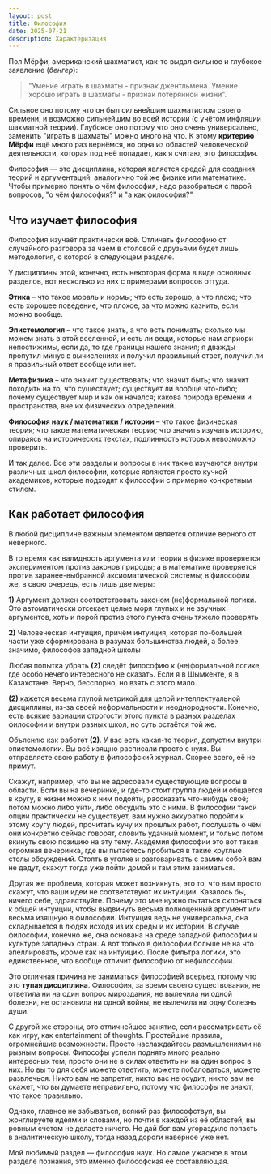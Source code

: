 ```yaml
---
layout: post
title: Философия
date: 2025-07-21
description: Характеризация
---
```

Пол Мёрфи, американский шахматист, как-то выдал сильное и глубокое заявление (*бенгер*):
> "Умение играть в шахматы - признак джентльмена. Умение хорошо играть в шахматы - признак потерянной жизни".

Сильное оно потому что он был сильнейшим шахматистом своего времени, и возможно сильнейшим во всей истории (с учётом инфляции шахматной теории). Глубокое оно потому что оно очень универсально, заменить "играть в шахматы" можно много на что. К этому **критерию Мёрфи** ещё много раз вернёмся, но одна из областей человеческой деятельности, которая под неё попадает, как я считаю, это философия.

Философия — это дисциплина, которая является средой для создания теорий и аргументаций, аналогично той же физике или математике. Чтобы примерно понять о чём философия, надо разобраться с парой вопросов, "о чём философия?" и "а как философия?"

## Что изучает философия
Философия изучаёт практически всё. Отличать философию от случайного разговора за чаем в столовой с друзьями будет лишь методология, о которой в следующем разделе.

У дисциплины этой, конечно, есть некоторая форма в виде основных разделов, вот несколько из них с примерами вопросов оттуда.

**Этика** – что такое мораль и нормы; что есть хорошо, а что плохо; что есть хорошее поведение, что плохое, за что можно казнить, если можно вообще.

**Эпистемология** – что такое знать, а что есть понимать; сколько мы можем знать в этой вселенной, и есть ли вещи, которые нам априори непостижимы, если да, то где границы нашего знания; я дважды пропутил минус в вычислениях и получил правильный ответ, получил ли я правильный ответ вообще или нет.

**Метафизика** – что значит существовать; что значит быть; что значит походить на то, что существует; существует ли вообще что-либо; почему существует мир и как он начался; какова природа времени и пространства, вне их физических определений.

**Философия наук / математики / истории** – что такое физическая теория; что такое математическая теория; что значить изучать историю, опираясь на исторических текстах, подлинность которых невозможно проверить.

И так далее. Все эти разделы и вопросы в них также изучаются внутри различных школ философии, которые являются просто кучкой академиков, которые подходят к философии с примерно конкретным стилем.

## Как работает философия
В любой дисциплине важным элементом является отличие верного от неверного.

В то время как валидность аргумента или теории в физике проверяется экспериментом против законов природы; а в математике проверяется против заранее-выбранной аксиоматической системы; в философии же, в свою очередь, есть лишь две меры:

**1)** Аргумент должен соответствовать законом (не)формальной логики. Это автоматически отсекает целые моря глупых и не звучных аргументов, хоть и порой против этого пункта очень тяжело проверять

**2)** Человеческая интуиция, причём интуиция, которая по-большей части уже сформирована в разумах большинства людей, а более значимо, философов западной школы


Любая попытка убрать **(2)** сведёт философию к (не)формальной логике, где особо нечего интересного не сказать. Если я в Шымкенте, я в Казахстане. Верно, бесспорно, но взять с этого мало. 

**(2)** кажется весьма глупой метрикой для целой интеллектуальной дисциплины, из-за своей неформальности и неоднородности. Конечно, есть всякие вариации строгости этого пункта в разных разделах философии и внутри разных школ, но суть остаётся той же.

Объясняю как работет **(2)**. У вас есть какая-то теория, допустим внутри эпистемологии. Вы всё изящно расписали просто с нуля. Вы отправляете свою работу в философский журнал. Скорее всего, её не примут. 

Скажут, например, что вы не адресовали существующие вопросы в области. Если вы на вечеринке, и где-то стоит группа людей и общается в кругу, в жизни можно к ним подойти, рассказать что-нибудь своё; потом можно либо уйти, либо обсудить это с ними. В философии такой опции практически не существует, вам нужно аккуратно подойти к этому кругу людей, прочитать кучу их прошлых работ, послушать о чём они конкретно сейчас говорят, словить удачный момент, и только потом вкинуть свою позицию на эту тему. Академия философии это вот такая огромная вечеринка, где вы пытаетесь пробиться в такие круглые столы обсуждений. Стоять в уголке и разговаривать с самим собой вам не дадут, скажут тогда уже пойти домой и там этим заниматься.

Другая же проблема, которая может возникнуть, это то, что вам просто скажут, что ваши идеи не соответствуют их интуиции. Казалось бы, ничего себе, здравствуйте. Почему это мне нужно пытаться склоняться к общей интуиции, чтобы выдвинуть весьма полноценный аргумент или весьма изящную в философии. Интуиция ведь не универсальна, она складывается в людях исходя из их среды и их истории. В случае философии, конечно же, она основана на среде западной философии и культуре западных стран. А вот только в философии больше не на что апеллировать, кроме как на интуицию. После фильтра логики, это единственное, что вообще отличит философию от нефилософии.

Это отличная причина не заниматься философией всерьез, потому что это **тупая дисциплина**. Философия, за время своего существования, не ответила ни на один вопрос мироздания, не вылечила ни одной болезни, не остановила ни одной войны, не вылечила ни одну болезнь души.

С другой же стороны, это отличнейшее занятие, если рассматривать её как игру, как entertainment of thoughts. Простейшие правила, огромнейшие возможности. Просто наслаждайтесь размышлениями на рызным вопросы. Философы успели поднять много реально интересных тем, просто они не в силах ответить ни на один вопрос в них. Но вы то для себя можете ответить, можете побаловаться, можете развлечься. Никто вам не запретит, никто вас не осудит, никто вам не скажет, что вы думаете неправильно, потому что философы не знают, что такое правильно.

Однако, главное не забываться, всякий раз философствуя, вы жонглируете идеями и словами, но почти в каждой из её областей, вы ровным счетом не делаете ничего. Не дай бог вам угораздило попасть в аналитическую школу, тогда назад дороги наверное уже нет. 

Мой любимый раздел — философия наук. Но самое ужасное в этом разделе познания, это именно философская ее составляющая.